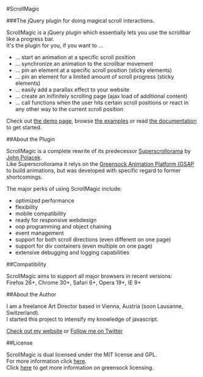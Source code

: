 #ScrollMagic

###The jQuery plugin for doing magical scroll interactions.

ScrollMagic is a jQuery plugin which essentially lets you use the scrollbar like a progress bar.  
It's the plugin for you, if you want to ...
* ... start an animation at a specific scroll position
* ... synchronize an animation to the scrollbar movement
* ... pin an element at a specific scroll position (sticky elements)
* ... pin an element for a limited amount of scroll progress (sticky elements)
* ... easily add a parallax effect to your website
* ... create an inifinitely scrolling page (ajax load of additional content)
* ... call functions when the user hits certain scroll positions or react in any other way to the current scroll position

Check out [the demo page](http://janpaepke.github.com/ScrollMagic), browse [the examples](http://janpaepke.github.com/ScrollMagic/examples) or read [the documentation](http://janpaepke.github.com/ScrollMagic/docs) to get started.

##About the Plugin

ScrollMagic is a complete rewrite of its predecessor [Superscrollorama](https://github.com/johnpolacek/superscrollorama) by [John Polacek](http://johnpolacek.com).  
Like Superscrollorama it relys on the [Greensock Animation Platform (GSAP](www.greensock.com/gsap-js/) to build animations, but was developed with specific regard to former shortcomings.

The major perks of using ScrollMagic include:
* optimized performance
* flexibility
* mobile compatibility
* ready for responsive webdesign
* oop programming and object chaining
* event management
* support for both scroll directions (even different on one page)
* support for div containers (even multiple on one page)
* extensive debugging and logging capabilities

##Compatibility

ScrollMagic aims to support all major browsers in recent versions:  
Firefox 26+, Chrome 30+, Safari 6+, Opera 19+, IE 9+

##About the Author

I am a freelance Art Director based in Vienna, Austria (soon Lausanne, Switzerland).  
I started this project to intensify my knowledge of javascript.

[Check out my website](http://www.janpaepke.de) or [Follow me on Twitter](http://twitter.com/janpaepke)

##License

ScrollMagic is dual licensed under the MIT license and GPL.  
For more information click [here](https://github.com/janpaepke/ScrollMagic/blob/master/LICENSE.md).  
Click [here](http://www.greensock.com/licensing/) to get more information on greensock licensing.
